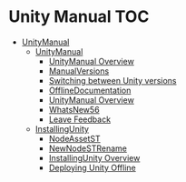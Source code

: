 Unity Manual TOC
================

 - [UnityManual]()
	 - [UnityManual]()
		 - [UnityManual Overview](UnityManual_1.md)
		 - [ManualVersions](ManualVersions.md)
		 - [Switching between Unity versions](SwitchingDocumentationVersions.md)
		 - [OfflineDocumentation](OfflineDocumentation.md)
		 - [UnityManual Overview](UnityManual.md)
		 - [WhatsNew56](WhatsNew56.md)
		 - [Leave Feedback](LeaveFeedback.md)
	 - [InstallingUnity]()
		 - [NodeAssetST](NodeAssetST.md)
		 - [NewNodeSTRename](NewNodeSTUpdated2.md)
		 - [InstallingUnity Overview](InstallingUnity.md)
		 - [Deploying Unity Offline](DeployingUnityOffline.md)

